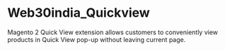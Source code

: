 # Web30india_Quickview
Magento 2 Quick View extension allows customers to conveniently view products in Quick View pop-up without leaving current page.

